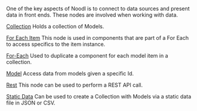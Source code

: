 One of the key aspects of Noodl is to connect to data sources and present data in front ends. These nodes are involved when working with data.

[Collection](./collection)
Holds a collection of Models.

[For Each Item](./for-each-item)
This node is used in components that are part of a For Each to access specifics to the item instance.

[For-Each](./for-each)
Used to duplicate a component for each model item in a collection.

[Model](./model)
Access data from models given a specific Id.

[Rest](./rest)
This node can be used to perform a REST API call.

[Static Data](./static-data)
Can be used to create a Collection with Models via a static data file in JSON or CSV.













